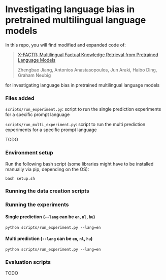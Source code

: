 # Investigating language bias in pretrained multilingual language models

In this repo, you will find modified and expanded code of: 
> [X-FACTR: Multilingual Factual Knowledge Retrieval from Pretrained Language Models](https://arxiv.org/abs/2010.06189)
>
> Zhengbao Jiang, Antonios Anastasopoulos, Jun Araki, Haibo Ding, Graham Neubig

for investigating language bias in pretrained multilingual language models

### Files added

```scripts/run_experiment.py```: script to run the single prediction experiments for a specific prompt language

```scripts/run_multi_experiment.py```: script to run the multi prediction experiments for a specific prompt language

TODO

### Environment setup
Run the following bash script (some libraries might have to be installed manually via pip, depending on the OS):
```shell
bash setup.sh
```
### Running the data creation scripts

### Running the experiments
#### Single prediction (```--lang``` can be ```en```, ```nl```, ```hu```)
```shell
python scripts/run_experiment.py --lang=en
```
#### Multi prediction (```--lang``` can be ```en```, ```nl```, ```hu```)
```shell
python scripts/run_experiment.py --lang=en
```
### Evaluation scripts

TODO






[//]: # (Typical usage of probing &#40;the script should be called from the base folder&#41;:  )

[//]: # (python .\scripts\probe.py --pids "P36" --pred_dir experiment_results --log_dir experiment_results --lang en --num_mask 1   )

[//]: # (useful arguments:  )

[//]: # (pids - prompt ids connected with a , -> "P36,P20"   )

[//]: # (pred_dir & log_dir - path to save the prediction and log files &#40;jsonl and csv&#41; -> experiment_results  )

[//]: # (lang - language to use -> en   )

[//]: # (num_mask - number of word to predict &#40;starting from 1&#41; -> 1  )

[//]: # (prompts - path of the folder which contains prompts for the model to use -> "own_prompts_en" )